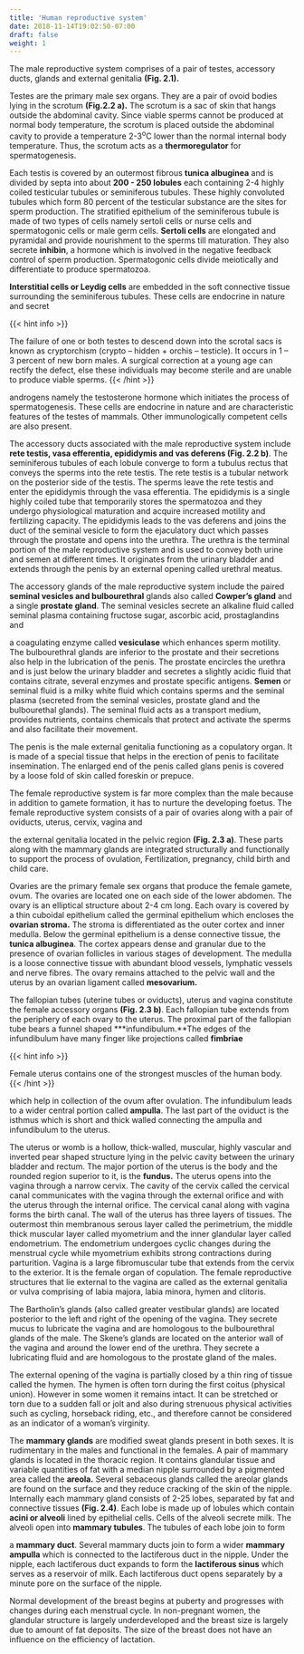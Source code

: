 ```yaml
---
title: 'Human reproductive system'
date: 2018-11-14T19:02:50-07:00
draft: false
weight: 1
---
```




The male reproductive system comprises
of a pair of testes, accessory ducts, glands and
external genitalia **(Fig. 2.1).**


Testes are the primary male sex organs.
They are a pair of ovoid bodies lying in the
scrotum **(Fig.2.2 a).** The scrotum is a sac of
skin that hangs outside the abdominal cavity.
Since viable sperms cannot be produced
at normal body temperature, the scrotum
is placed outside the abdominal cavity to
provide a temperature 2-3<sup>o</sup>C lower than the
normal internal body temperature. Thus,
the scrotum acts as a **thermoregulator** for
spermatogenesis.


Each testis is covered by an outermost
fibrous **tunica albuginea** and is divided
by septa into about **200 - 250 lobules** each
containing 2-4 highly coiled testicular
tubules or seminiferous tubules. These highly
convoluted tubules which form 80 percent of
the testicular substance are the sites for sperm
production.
The stratified epithelium of the seminiferous
tubule is made of two types of cells namely sertoli
cells or nurse cells and spermatogonic cells
or male germ cells. **Sertoli cells** are elongated
and pyramidal and provide nourishment to
the sperms till maturation. They also secrete
**inhibin**, a hormone which
is involved in the negative
feedback control of sperm
production. Spermatogonic
cells divide meiotically and
differentiate to produce
spermatozoa.


**Interstitial cells or Leydig cells** are embedded
in the soft connective
tissue surrounding the
seminiferous tubules.
These cells are endocrine in nature and secret




{{< hint info >}}

The failure of one or both testes to descend down into the scrotal sacs is
known as cryptorchism (crypto – hidden + orchis – testicle). It occurs in 1 – 3 percent of new born males. A surgical correction at a young age can rectify the defect, else these individuals may become sterile and are unable to produce viable sperms.
{{< /hint >}}


androgens namely the testosterone hormone
which initiates the process of spermatogenesis.
These cells are endocrine in nature and
are characteristic features of the testes of
mammals. Other immunologically competent
cells are also present.

The accessory ducts associated
with the male reproductive system
include **rete testis, vasa efferentia, epididymis and vas deferens (Fig. 2.2 b)**. The seminiferous
tubules of each lobule converge to
form a tubulus rectus that conveys
the sperms into the rete testis. The
rete testis is a tubular network on
the posterior side of the testis. The
sperms leave the rete testis and enter
the epididymis through the vasa
efferentia. The epididymis is a single
highly coiled tube that temporarily
stores the spermatozoa and they
undergo physiological maturation
and acquire increased motility and
fertilizing capacity. The epididymis
leads to the vas deferens and joins
the duct of the seminal vesicle to
form the ejaculatory duct which
passes through the prostate and
opens into the urethra. The urethra
is the terminal portion of the male
reproductive system and is used to
convey both urine and semen at
different times. It originates from the
urinary bladder and extends through
the penis by an external opening
called urethral meatus.

The accessory glands of the
male reproductive system include the paired **seminal vesicles and bulbourethral**
glands also called **Cowper’s gland** and a single
**prostate gland**. The seminal vesicles secrete an
alkaline fluid called seminal plasma containing
fructose sugar, ascorbic acid, prostaglandins and



a coagulating enzyme called **vesiculase** which
enhances sperm motility. The bulbourethral
glands are inferior to the prostate and their
secretions also help in the lubrication of the penis.
The prostate encircles the urethra and is just
below the urinary bladder and secretes a slightly
acidic fluid that contains citrate, several enzymes
and prostate specific antigens. **Semen** or seminal
fluid is a milky white fluid which contains
sperms and the seminal plasma (secreted from
the seminal vesicles, prostate gland and the
bulbourethal glands). The seminal fluid acts as a
transport medium, provides nutrients, contains
chemicals that protect and activate the sperms
and also facilitate their movement.


The penis is the male external genitalia
functioning as a copulatory organ. It is made
of a special tissue that helps in the erection of
penis to facilitate insemination. The enlarged
end of the penis called glans penis is covered
by a loose fold of skin called foreskin or
prepuce.


The female reproductive system is far more
complex than the male because in addition
to gamete formation, it has to nurture the
developing foetus. The female reproductive
system consists of a pair of ovaries along with
a pair of oviducts, uterus, cervix, vagina and





the external genitalia located in the pelvic
region **(Fig. 2.3 a)**. These parts along with the
mammary glands are integrated structurally and
functionally to support the process of ovulation,
Fertilization, pregnancy, child birth and child
care.

Ovaries are the primary female sex organs
that produce the female gamete, ovum. The
ovaries are located one on each side of the lower
abdomen. The ovary is an elliptical structure
about 2-4 cm long. Each ovary is covered by a
thin cuboidal epithelium called the germinal
epithelium which encloses the **ovarian stroma.**
The stroma is differentiated as the outer cortex and
inner medulla. Below the germinal epithelium is
a dense connective tissue, the **tunica albuginea**.
The cortex appears dense and granular due
to the presence of ovarian follicles in various
stages of development. The medulla is a
loose connective tissue with abundant blood
vessels, lymphatic vessels and nerve fibres.
The ovary remains attached to the pelvic
wall and the uterus by an ovarian ligament
called **mesovarium.**

The fallopian tubes (uterine tubes or
oviducts), uterus and vagina constitute the
female accessory organs **(Fig. 2.3 b)**. Each
fallopian tube extends from the periphery
of each ovary to the uterus. The
proximal part of the fallopian
tube bears a funnel shaped
***infundibulum.**The edges of the
infundibulum have many finger
like projections called **fimbriae**

{{< hint info >}}

Female uterus contains one of the strongest muscles of the human body.
{{< /hint >}}




which help in collection of the ovum after
ovulation. The infundibulum leads to a wider
central portion called **ampulla**. The last part
of the oviduct is the isthmus which is short
and thick walled connecting the ampulla and
infundibulum to the uterus.


The uterus or womb is a hollow, thick-walled,
muscular, highly vascular and inverted pear
shaped structure lying in the pelvic cavity
between the urinary bladder and rectum. The
major portion of the uterus is the body and the
rounded region superior to it, is the **fundus.** The
uterus opens into the vagina through a narrow
cervix. The cavity of the cervix called the
cervical canal communicates with the vagina
through the external orifice and with the uterus
through the internal orifice. The cervical canal
along with vagina forms the birth canal.
The wall of the uterus has three layers of
tissues. The outermost thin membranous
serous layer called the perimetrium,
the middle thick muscular layer called
myometrium and the inner glandular layer
called endometrium. The endometrium
undergoes cyclic changes during the
menstrual cycle while myometrium exhibits
strong contractions during parturition.
Vagina is a large fibromuscular tube that
extends from the cervix to the exterior. It is
the female organ of copulation. The female
reproductive structures that lie external to
the vagina are called as the external genitalia or vulva comprising
of labia majora, labia
minora, hymen and
clitoris.

The Bartholin’s glands
(also called greater
vestibular glands) are
located posterior to
the left and right of the
opening of the vagina.
They secrete mucus to
lubricate the vagina and
are homologous to the bulbourethral glands
of the male. The Skene’s glands are located
on the anterior wall of the vagina and around
the lower end of the urethra. They secrete a
lubricating fluid and are homologous to the
prostate gland of the males.


The external opening of the vagina is partially
closed by a thin ring of tissue called the hymen.
The hymen is often torn during the first coitus
(physical union). However in some women it
remains intact. It can be stretched or torn due to
a sudden fall or jolt and also during strenuous
physical activities such as cycling, horseback
riding, etc., and therefore cannot be considered
as an indicator of a woman’s virginity.


The **mammary glands** are modified sweat
glands present in both sexes. It is rudimentary
in the males and functional in the females. A
pair of mammary glands is located in the
thoracic region. It contains glandular tissue
and variable quantities of fat with a median
nipple surrounded by a pigmented area called
the **areola.** Several sebaceous glands called
the areolar glands are found on the surface
and they reduce cracking of the skin of the
nipple. Internally each mammary gland
consists of 2-25 lobes, separated by fat and
connective tissues **(Fig. 2.4)**. Each lobe is made
up of lobules which contain **acini or alveoli**
lined by epithelial cells. Cells of the alveoli
secrete milk. The alveoli open into **mammary tubules**. The tubules of each lobe join to form



a **mammary duct**. Several mammary ducts
join to form a wider **mammary ampulla**
which is connected to the lactiferous duct in
the nipple. Under the nipple, each lactiferous
duct expands to form the **lactiferous sinus**
which serves as a reservoir of milk. Each
lactiferous duct opens separately by a minute
pore on the surface of the nipple.


Normal development of the breast
begins at puberty and
progresses with changes
during each menstrual
cycle. In non-pregnant
women, the glandular
structure is largely
underdeveloped and
the breast size is largely
due to amount of fat
deposits. The size of
the breast does not have
an influence on the
efficiency of lactation.



